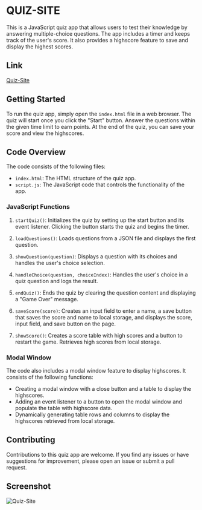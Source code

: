 # QUIZ-SITE

This is a JavaScript quiz app that allows users to test their knowledge by answering multiple-choice questions. The app includes a timer and keeps track of the user's score. It also provides a highscore feature to save and display the highest scores.

## Link

[Quiz-Site](https://mwangir.github.io/quiz-site/)

## Getting Started

To run the quiz app, simply open the `index.html` file in a web browser. The quiz will start once you click the "Start" button. Answer the questions within the given time limit to earn points. At the end of the quiz, you can save your score and view the highscores.

## Code Overview

The code consists of the following files:

- `index.html`: The HTML structure of the quiz app.
- `script.js`: The JavaScript code that controls the functionality of the app.

### JavaScript Functions

1. `startQuiz()`: Initializes the quiz by setting up the start button and its event listener. Clicking the button starts the quiz and begins the timer.

2. `loadQuestions()`: Loads questions from a JSON file and displays the first question.

3. `showQuestion(question)`: Displays a question with its choices and handles the user's choice selection.

4. `handleChoice(question, choiceIndex)`: Handles the user's choice in a quiz question and logs the result.

5. `endQuiz()`: Ends the quiz by clearing the question content and displaying a "Game Over" message.

6. `saveScore(score)`: Creates an input field to enter a name, a save button that saves the score and name to local storage, and displays the score, input field, and save button on the page.

7. `showScore()`: Creates a score table with high scores and a button to restart the game. Retrieves high scores from local storage.

### Modal Window

The code also includes a modal window feature to display highscores. It consists of the following functions:

- Creating a modal window with a close button and a table to display the highscores.
- Adding an event listener to a button to open the modal window and populate the table with highscore data.
- Dynamically generating table rows and columns to display the highscores retrieved from local storage.

## Contributing

Contributions to this quiz app are welcome. If you find any issues or have suggestions for improvement, please open an issue or submit a pull request.

## Screenshot

![Quiz-Site](./assets/images/quiz.gif)
